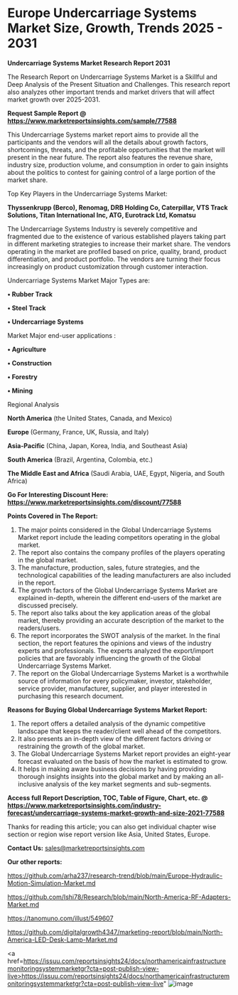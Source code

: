 # Europe Undercarriage Systems Market Size, Growth, Trends 2025 - 2031

<strong>Undercarriage Systems Market Research Report 2031</strong>

The Research Report on Undercarriage Systems Market is a Skillful and Deep Analysis of the Present Situation and Challenges. This research report also analyzes other important trends and market drivers that will affect market growth over 2025-2031.

<strong>Request Sample Report @ <a href=https://www.marketreportsinsights.com/sample/77588>https://www.marketreportsinsights.com/sample/77588</a></strong>

This Undercarriage Systems market report aims to provide all the participants and the vendors will all the details about growth factors, shortcomings, threats, and the profitable opportunities that the market will present in the near future. The report also features the revenue share, industry size, production volume, and consumption in order to gain insights about the politics to contest for gaining control of a large portion of the market share.

Top Key Players in the Undercarriage Systems Market:

<strong>Thyssenkrupp (Berco), Renomag, DRB Holding Co, Caterpillar, VTS Track Solutions, Titan International Inc, ATG, Eurotrack Ltd, Komatsu</strong>

The Undercarriage Systems Industry is severely competitive and fragmented due to the existence of various established players taking part in different marketing strategies to increase their market share. The vendors operating in the market are profiled based on price, quality, brand, product differentiation, and product portfolio. The vendors are turning their focus increasingly on product customization through customer interaction.

Undercarriage Systems Market Major Types are:

<strong>• Rubber Track

• Steel Track

• Undercarriage Systems</strong>

Market Major end-user applications :

<strong>• Agriculture

• Construction

• Forestry

• Mining</strong>

Regional Analysis

</u><strong><b>North America</b></strong> (the United States, Canada, and Mexico)

<strong><b>Europe </b></strong>(Germany, France, UK, Russia, and Italy)

<strong><b>Asia-Pacific</b></strong> (China, Japan, Korea, India, and Southeast Asia)

<strong><b>South America</b></strong> (Brazil, Argentina, Colombia, etc.)

<strong><b>The Middle East and Africa</b></strong> (Saudi Arabia, UAE, Egypt, Nigeria, and South Africa)

<strong>Go For Interesting Discount Here: <a href=https://www.marketreportsinsights.com/discount/77588>https://www.marketreportsinsights.com/discount/77588</a></strong>

<strong>Points Covered in The Report:</strong>
<ol>
  <li>The major points considered in the Global Undercarriage Systems Market report include the leading competitors operating in the global market.</li>
  <li>The report also contains the company profiles of the players operating in the global market.</li>
  <li>The manufacture, production, sales, future strategies, and the technological capabilities of the leading manufacturers are also included in the report.</li>
  <li>The growth factors of the Global Undercarriage Systems Market are explained in-depth, wherein the different end-users of the market are discussed precisely.</li>
  <li>The report also talks about the key application areas of the global market, thereby providing an accurate description of the market to the readers/users.</li>
  <li>The report incorporates the SWOT analysis of the market. In the final section, the report features the opinions and views of the industry experts and professionals. The experts analyzed the export/import policies that are favorably influencing the growth of the Global Undercarriage Systems Market.</li>
  <li>The report on the Global Undercarriage Systems Market is a worthwhile source of information for every policymaker, investor, stakeholder, service provider, manufacturer, supplier, and player interested in purchasing this research document.</li>
</ol>
<strong>Reasons for Buying Global Undercarriage Systems Market Report:</strong>

<ol>
  <li>The report offers a detailed analysis of the dynamic competitive landscape that keeps the reader/client well ahead of the competitors.</li>
  <li>It also presents an in-depth view of the different factors driving or restraining the growth of the global market.</li>
  <li>The Global Undercarriage Systems Market report provides an eight-year forecast evaluated on the basis of how the market is estimated to grow.</li>
  <li>It helps in making aware business decisions by having providing thorough insights insights into the global market and by making an all-inclusive analysis of the key market segments and sub-segments.</li>
</ol>
<strong>Access full Report Description, TOC, Table of Figure, Chart, etc. @ <a href=https://www.marketreportsinsights.com/industry-forecast/undercarriage-systems-market-growth-and-size-2021-77588>https://www.marketreportsinsights.com/industry-forecast/undercarriage-systems-market-growth-and-size-2021-77588</a></strong>


Thanks for reading this article; you can also get individual chapter wise section or region wise report version like Asia, United States, Europe.

<strong>Contact Us:</strong>
sales@marketreportsinsights.com

<strong>Our other reports:</strong>

<a href=https://github.com/arha237/research-trend/blob/main/Europe-Hydraulic-Motion-Simulation-Market.md>https://github.com/arha237/research-trend/blob/main/Europe-Hydraulic-Motion-Simulation-Market.md</a>

<a href=https://github.com/Ishi78/Research/blob/main/North-America-RF-Adapters-Market.md>https://github.com/Ishi78/Research/blob/main/North-America-RF-Adapters-Market.md</a>

<a href=https://tanomuno.com/illust/549607>https://tanomuno.com/illust/549607</a>

<a href=https://github.com/digitalgrowth4347/marketing-report/blob/main/North-America-LED-Desk-Lamp-Market.md>https://github.com/digitalgrowth4347/marketing-report/blob/main/North-America-LED-Desk-Lamp-Market.md</a>

<a href=https://issuu.com/reportsinsights24/docs/northamericainfrastructuremonitoringsystemmarketgr?cta=post-publish-view-live>https://issuu.com/reportsinsights24/docs/northamericainfrastructuremonitoringsystemmarketgr?cta=post-publish-view-live</a>"
![image](https://github.com/user-attachments/assets/a7d6fd27-cba4-47d8-94cd-3c0ddd566ba1)

